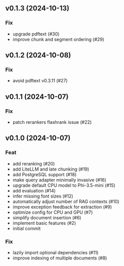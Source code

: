 ## v0.1.3 (2024-10-13)

### Fix

- upgrade pdftext (#30)
- improve chunk and segment ordering (#29)

## v0.1.2 (2024-10-08)

### Fix

- avoid pdftext v0.3.11 (#27)

## v0.1.1 (2024-10-07)

### Fix

- patch rerankers flashrank issue (#22)

## v0.1.0 (2024-10-07)

### Feat

- add reranking (#20)
- add LiteLLM and late chunking (#19)
- add PostgreSQL support (#18)
- make query adapter minimally invasive (#16)
- upgrade default CPU model to Phi-3.5-mini (#15)
- add evaluation (#14)
- infer missing font sizes (#12)
- automatically adjust number of RAG contexts (#10)
- improve exception feedback for extraction (#9)
- optimize config for CPU and GPU (#7)
- simplify document insertion (#6)
- implement basic features (#2)
- initial commit

### Fix

- lazily import optional dependencies (#11)
- improve indexing of multiple documents (#8)

